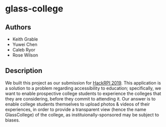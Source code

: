 # glass-college

## Authors
* Keith Grable
* Yuwei Chen
* Caleb Ryor
* Rose Wilson

## Description
We built this project as our submission for [HackRPI 2019](https://hackrpi-2019.devpost.com/). This application is a solution to a problem regarding accessibility to education; specifically, we want to enable prospective college students to experience the colleges that they are considering, before they commit to attending it.  Our answer is to enable college students themselves to upload photos & videos of their experiences, in order to provide a transparent view (hence the name GlassCollege) of the college, as instituionally-sponsored may be subject to biases.

